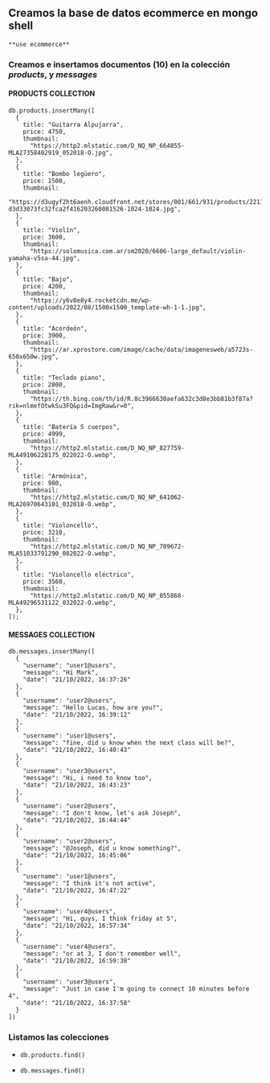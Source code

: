 ## Creamos la base de datos ecommerce en mongo shell

``` **use ecommerce** ```

### **Creamos e insertamos** documentos (10) en la colección _products_, y _messages_

#### PRODUCTS COLLECTION

```
db.products.insertMany([
  {
    title: "Guitarra Alpujarra",
    price: 4750,
    thumbnail:
      "https://http2.mlstatic.com/D_NQ_NP_664855-MLA27358402919_052018-O.jpg",
  },
  {
    title: "Bombo legüero",
    price: 1500,
    thumbnail:
      "https://d3ugyf2ht6aenh.cloudfront.net/stores/001/661/931/products/2211-d3d33073fc32fca2f416203260081526-1024-1024.jpg",
  },
  {
    title: "Violín",
    price: 3600,
    thumbnail:
      "https://solomusica.com.ar/sm2020/6606-large_default/violin-yamaha-v5sa-44.jpg",
  },
  {
    title: "Bajo",
    price: 4200,
    thumbnail:
      "https://y6v8e8y4.rocketcdn.me/wp-content/uploads/2022/08/1500x1500_template-wh-1-1.jpg",
  },
  {
    title: "Acordeón",
    price: 3900,
    thumbnail:
      "https://ar.xprostore.com/image/cache/data/imagenesweb/a5723s-650x650w.jpg",
  },
  {
    title: "Teclado piano",
    price: 2800,
    thumbnail:
      "https://th.bing.com/th/id/R.8c3966630aefa632c3d8e3bb81b3f87a?rik=nlmefOtwkSu3FQ&pid=ImgRaw&r=0",
  },
  {
    title: "Batería 5 cuerpos",
    price: 4999,
    thumbnail:
      "https://http2.mlstatic.com/D_NQ_NP_827759-MLA49106228175_022022-O.webp",
  },
  {
    title: "Armónica",
    price: 980,
    thumbnail:
      "https://http2.mlstatic.com/D_NQ_NP_641062-MLA26970643101_032018-O.webp",
  },
  {
    title: "Violoncello",
    price: 3210,
    thumbnail:
      "https://http2.mlstatic.com/D_NQ_NP_709672-MLA51033791290_082022-O.webp",
  },
  {
    title: "Violoncello eléctrico",
    price: 3560,
    thumbnail:
      "https://http2.mlstatic.com/D_NQ_NP_855868-MLA49296531122_032022-O.webp",
  },
]);
```

#### MESSAGES COLLECTION

```
db.messages.insertMany([
  {
    "username": "user1@users",
    "message": "Hi Mark",
    "date": "21/10/2022, 16:37:26"
  },
  {
    "username": "user2@users",
    "message": "Hello Lucas, how are you?",
    "date": "21/10/2022, 16:39:12"
  },
  {
    "username": "user1@users",
    "message": "fine, did u know when the next class will be?",
    "date": "21/10/2022, 16:40:43"
  },
  {
    "username": "user3@users",
    "message": "Hi, i need to know too",
    "date": "21/10/2022, 16:43:23"
  },
  {
    "username": "user2@users",
    "message": "I don't know, let's ask Joseph",
    "date": "21/10/2022, 16:44:44"
  },
  {
    "username": "user2@users",
    "message": "@Joseph, did u know something?",
    "date": "21/10/2022, 16:45:06"
  },
  {
    "username": "user1@users",
    "message": "I think it's not active",
    "date": "21/10/2022, 16:47:22"
  },
  {
    "username": "user4@users",
    "message": "Hi, guys, I think friday at 5",
    "date": "21/10/2022, 16:57:34"
  },
  {
    "username": "user4@users",
    "message": "or at 3, I don't remember well",
    "date": "21/10/2022, 16:59:38"
  },
  {
    "username": "user3@users",
    "message": "Just in case I'm going to connect 10 minutes before 4",
    "date": "21/10/2022, 16:37:58"
  }
])
```

### **Listamos las colecciones**

- `db.products.find()`

- `db.messages.find()`
